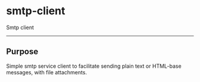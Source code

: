 # smtp-client
Smtp client

---

## Purpose

Simple smtp service client to facilitate sending plain text or HTML-base messages, with file attachments.
